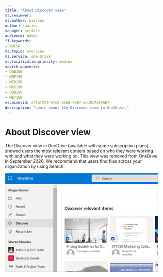 ```yaml
---
title: "About Discover view"
ms.reviewer: 
ms.author: kaarins
author: kaarins
manager: serdars
audience: Admin
f1.keywords:
- NOCSH
ms.topic: overview
ms.service: one-drive
ms.localizationpriority: medium
search.appverid:
- ODB160
- MOE150
- MED150
- MBS150
- ODB150
- MET150
ms.assetid: effbf250-57c8-436d-9e0f-edd017a896b7
description: "Learn about the Discover view in OneDrive."
---
```


# About Discover view

The Discover view in OneDrive (available with some subscription plans) showed users the most relevant content based on who they were working with and what they were working on. This view was removed from OneDrive in September 2020. We recommend that users find files across your organization by using Search. 

![The Discover view in a user's OneDrive](media/discover-view.png)
